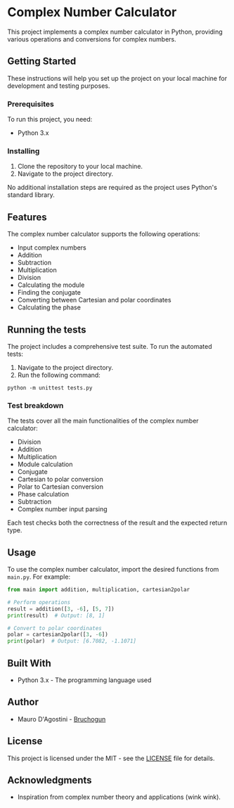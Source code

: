 # Complex Number Calculator

This project implements a complex number calculator in Python, providing various operations and conversions for complex numbers.

## Getting Started

These instructions will help you set up the project on your local machine for development and testing purposes.

### Prerequisites

To run this project, you need:

- Python 3.x

### Installing

1. Clone the repository to your local machine.
2. Navigate to the project directory.

No additional installation steps are required as the project uses Python's standard library.

## Features

The complex number calculator supports the following operations:

- Input complex numbers
- Addition
- Subtraction
- Multiplication
- Division
- Calculating the module
- Finding the conjugate
- Converting between Cartesian and polar coordinates
- Calculating the phase

## Running the tests

The project includes a comprehensive test suite. To run the automated tests:

1. Navigate to the project directory.
2. Run the following command:

```
python -m unittest tests.py
```

### Test breakdown

The tests cover all the main functionalities of the complex number calculator:

- Division
- Addition
- Multiplication
- Module calculation
- Conjugate
- Cartesian to polar conversion
- Polar to Cartesian conversion
- Phase calculation
- Subtraction
- Complex number input parsing

Each test checks both the correctness of the result and the expected return type.

## Usage

To use the complex number calculator, import the desired functions from `main.py`. For example:

```python
from main import addition, multiplication, cartesian2polar

# Perform operations
result = addition([3, -6], [5, 7])
print(result)  # Output: [8, 1]

# Convert to polar coordinates
polar = cartesian2polar([3, -6])
print(polar)  # Output: [6.7082, -1.1071]
```

## Built With

* Python 3.x - The programming language used

## Author

* Mauro D'Agostini - [Bruchogun](https://github.com/Bruchogun)

## License

This project is licensed under the MIT - see the [LICENSE](LICENSE) file for details.

## Acknowledgments

* Inspiration from complex number theory and applications (wink wink).